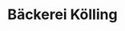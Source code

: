 ---
title: "Bäckerei Kölling"
url: /rahden/baeckerei-koelling-pr-stroeher-allee-2/
shop: Bäckerei
---